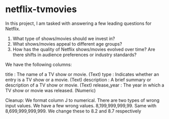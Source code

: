 # netflix-tvmovies


In this project, I am tasked with answering a few leading questions for Netflix. 
1. What type of shows/movies should we invest in?
2. What shows/movies appeal to different age groups?
3. How has the quality of Netflix shows/movies evolved over time? Are there shifts in audience preferences or industry standards?

We have the following columns:

title        :  The name of a TV show or movie. (Text)
type         :  Indicates whether an entry is a TV show or a movie. (Text)
description  :  A brief summary or description of a TV show or movie. (Text)
release_year :	The year in which a TV show or movie was released. (Numeric)



Cleanup:
We format column J to numerical. There are two types of wrong input values. 
We have a few wrong values. 8,199,999,999,99. Same with 8,699,999,999,999. We change these to 8.2 and 8.7 respectively
